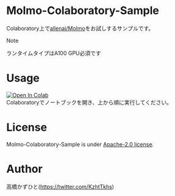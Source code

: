 # Molmo-Colaboratory-Sample
Colaboratory上で[allenai/Molmo](https://huggingface.co/collections/allenai/molmo-66f379e6fe3b8ef090a8ca19)をお試しするサンプルです。<bR>

> [!NOTE]
> ランタイムタイプはA100 GPU必須です

# Usage
[![Open In Colab](https://colab.research.google.com/assets/colab-badge.svg)](https://colab.research.google.com/github/Kazuhito00/Molmo-Colaboratory-Sample/blob/main/Molmo-Colaboratory-Sample.ipynb)<br>
Colaboratoryでノートブックを開き、上から順に実行してください。

# License 
Molmo-Colaboratory-Sample is under [Apache-2.0 license](LICENSE).

# Author
高橋かずひと(https://twitter.com/KzhtTkhs)
